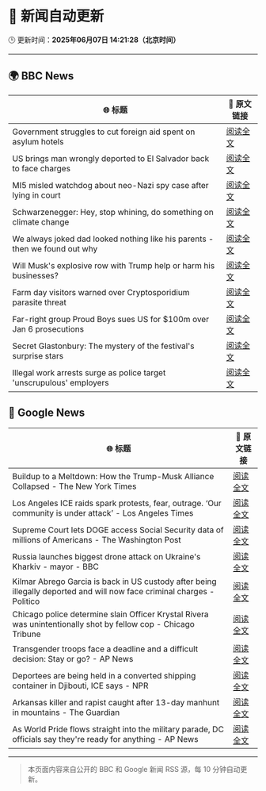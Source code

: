 # 🧠 新闻自动更新

🕒 更新时间：**2025年06月07日 14:21:28（北京时间）**

---

## 🌍 BBC News

| 🌐 标题 | 🔗 原文链接 |
|--------|-------------|
| Government struggles to cut foreign aid spent on asylum hotels | [阅读全文](https://www.bbc.com/news/articles/cgmjd8evd0go) |
| US brings man wrongly deported to El Salvador back to face charges | [阅读全文](https://www.bbc.com/news/articles/c7v7ynv98r8o) |
| MI5 misled watchdog about neo-Nazi spy case after lying in court | [阅读全文](https://www.bbc.com/news/articles/c0572v3j7dvo) |
| Schwarzenegger: Hey, stop whining, do something on climate change | [阅读全文](https://www.bbc.com/news/videos/ce80kyxd05wo) |
| We always joked dad looked nothing like his parents - then we found out why | [阅读全文](https://www.bbc.com/news/articles/c4gexw7l7rwo) |
| Will Musk's explosive row with Trump help or harm his businesses? | [阅读全文](https://www.bbc.com/news/articles/ceqgdnd2g9xo) |
| Farm day visitors warned over Cryptosporidium parasite threat | [阅读全文](https://www.bbc.com/news/articles/cy5e1wn6n22o) |
| Far-right group Proud Boys sues US for $100m over Jan 6 prosecutions | [阅读全文](https://www.bbc.com/news/articles/cr4z7zyl0gwo) |
| Secret Glastonbury: The mystery of the festival's surprise stars | [阅读全文](https://www.bbc.com/news/articles/cvg5zd3nkkwo) |
| Illegal work arrests surge as police target 'unscrupulous' employers | [阅读全文](https://www.bbc.com/news/articles/ce397y7zlyeo) |

## 📰 Google News

| 🌐 标题 | 🔗 原文链接 |
|--------|-------------|
| Buildup to a Meltdown: How the Trump-Musk Alliance Collapsed - The New York Times | [阅读全文](https://news.google.com/rss/articles/CBMifkFVX3lxTE00MTRBNk53V0ZuakQ1RVJQN1l1dEkzYzVBR3NBWW5oUW9fRENoWC1MOWczY1NZLVc2bDNHeVJEck1jclNSQVpSRWZiRnQ1MGFDUEI1TjdGYkhvYmtvQ2hhTG5NSWo2U1c0SzVRNlI0V0RKU0t4UDYwTXBqQ1Z6Zw?oc=5) |
| Los Angeles ICE raids spark protests, fear, outrage. ‘Our community is under attack’ - Los Angeles Times | [阅读全文](https://news.google.com/rss/articles/CBMikgFBVV95cUxPWk9pNWJFUXl5UVhqNkthd055eFdWRGdvWDZoRDhKV0ZLM2p3MjNiZTFzaFhlYW1VWWwydkhmREpsSF9BdkxtUmxUa3R3LTlXUUl4eEFEWEs2LUpUNHhXT2Z6MG9SZ015WkFrVTlMQVhrWHBVV3N4aUpTM0poYUUtZld3UEVHbVFRdWowNU40dnFfQQ?oc=5) |
| Supreme Court lets DOGE access Social Security data of millions of Americans - The Washington Post | [阅读全文](https://news.google.com/rss/articles/CBMioAFBVV95cUxPZTVFVmlSRmUzcW0wUXd4YWFNa21SRnZuQ2dfNUZZN2Y0anozZFVXeEUtd2ZxSEV3TG9OTFhha1gyUWVzNjRiUW9GZ0RMTEY1bDExY1RaeEFySUUxN2FIbDBsc3FjalJ2eFNESVBQcmNrcU5zNkZTdkMxNWRDNXBWX1lrRkZwZEpyS05iZUNJOWZFVjNjc1U0WW5wVjZiY1V6?oc=5) |
| Russia launches biggest drone attack on Ukraine's Kharkiv - mayor - BBC | [阅读全文](https://news.google.com/rss/articles/CBMiWkFVX3lxTE0yM0VFbjhQQkFKb1hmUEVYa2tkNkZVY09JSmFmaWVuOERFcXAwaERoQXE3T2RoU0d1Z1VjSEFxdzhrejhVbGlTSTdmVC0tNG5oNVN5Z0gxd3lPZ9IBX0FVX3lxTE1WbC02c3dKRmRpUF9KQVF6Mi1DaXNMdURDMnVuQ0pwSVJHcC1sRGI5WnUtUmVzMi1HdGluekJ4WUNTcW5tb09mS2tOV0E3WTY0cmlUVGI2cWlsbVlZazlj?oc=5) |
| Kilmar Abrego Garcia is back in US custody after being illegally deported and will now face criminal charges - Politico | [阅读全文](https://news.google.com/rss/articles/CBMiekFVX3lxTE5Xak1lVWdDVm1kcF90ejZJd0NKVGlrNVc2SkJUZ3FYdjNXdF93RE10M05KZU8tRkplZnExT0pibEU0QlExSmZ6cXBELVpmSHg0Q3dDSzZFRmhMNXU1OGdpUkhmV3JVSUY3eVlWNWsyS2w0MXRVbUhMQm5B?oc=5) |
| Chicago police determine slain Officer Krystal Rivera was unintentionally shot by fellow cop - Chicago Tribune | [阅读全文](https://news.google.com/rss/articles/CBMikAFBVV95cUxPVGxHQ3pRNmNnZWlYMUdpdnlHQ283SkdxaGdYR2pTSXp5ajlyMHlxZk42RzU5cnlaeEZUXzNLWEFnQ2U4ZlN1c1Bmak1kMXB0TWR1X1d3c3pqMFBmSnZOdkhIOWxqaG9WOGRSM3NxWTVoTUw0MjdCeFJmZ1F4RU5tbXFUYllxM3Rnb1ZSOG1WZ2Y?oc=5) |
| Transgender troops face a deadline and a difficult decision: Stay or go? - AP News | [阅读全文](https://news.google.com/rss/articles/CBMinwFBVV95cUxNUU10MU50ZlVpYjM1TXBZY3lXaEJ3WW1NUlMtR3hvYXFqY0RNdzBxTVp1eGtjakt6Y3d0R1FlSGJTQkZLWlBROGJYa3dlZ2l3OVBfNkhsS3c4NURMQ0NBRXhxenpPcTdUc0laN1FmVWZNcElRUy0zaE5WNlc4cl80cEc3Q0p4M29KVm5VQkpDM29ncTNQSi1fc1B1eV9Dd0U?oc=5) |
| Deportees are being held in a converted shipping container in Djibouti, ICE says - NPR | [阅读全文](https://news.google.com/rss/articles/CBMiigFBVV95cUxORU9jbTA5T2RnaW1HSWQtWlZKX1lLamlTcHRQZW1WOUNBVUtaN3ozV1BoZktwSFBvaEF3LU5iOFcwTmxzeDZaMjRmakdQWjdUSk5QSlB2ODllSHBUdTBKVURubjB1NWUwVW1MenF0andoSFBDeXlQdzhEczkwbExMei1DbGg4NERCUlE?oc=5) |
| Arkansas killer and rapist caught after 13-day manhunt in mountains - The Guardian | [阅读全文](https://news.google.com/rss/articles/CBMiiwFBVV95cUxPZlI4VDU2Rnc3V3hRbXpjelhZcmxiU0NOR2QxZWxZYTA2UFdwWHJ0OHI4dHA2S1lzOGY1b0hxX2dxcGtPZ3lBMGh4RXQ2WllGUkhxS2c5dGNIdmtsQk95MGliSUplclFsM1NnZ3RsX19BTjFlcU9lNGlZaFFSX3E2RkVTR0JLdzRHRmFn?oc=5) |
| As World Pride flows straight into the military parade, DC officials say they're ready for anything - AP News | [阅读全文](https://news.google.com/rss/articles/CBMiogFBVV95cUxQc2ZyYWVZT1VkMWFoUHlocDZSR2liWlp4TnJZNkl6ZnlaQTBTU1J3cnBtSkNndEk3RVdZQzRvMGJsVENaVmFfRURyZ3l4c1lWNzJLOTc2R0pGQlJqM2hsZkRZVUtrMENpOWRhUHVIbVluejQ5N0szUF9fSk95ZTBHb0xQeWszZnhlbHZKUWNOemlLeEprYVJzdDBmM2lwYjJEb1E?oc=5) |

---
> 本页面内容来自公开的 BBC 和 Google 新闻 RSS 源，每 10 分钟自动更新。